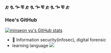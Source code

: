 ### ዽ ጿ ኈ ቼ ዽ ጿ ኈ ቼ ዽ ጿ ኈ ቼ ዽ
### Hee's GitHub

[![minseon yu's GitHub stats](https://github-readme-stats.vercel.app/api?username=ohnahee)](https://github.com/ohnahee/github-readme-stats)

+ 🌱 Information security(infosec), digital forensic
+ learning language <img src="https://img.shields.io/badge/Python-3776AB?style=for-the-badge&logo=Python&logoColor=white">

<!--
**ohnahee/ohnahee** is a ✨ _special_ ✨ repository because its `README.md` (this file) appears on your GitHub profile.

Here are some ideas to get you started:

- 🔭 I’m currently working on ...
- 🌱 I’m currently learning ...
- 👯 I’m looking to collaborate on ...
- 🤔 I’m looking for help with ...
- 💬 Ask me about ...
- 📫 How to reach me: ...
- 😄 Pronouns: ...
- ⚡ Fun fact: ...
-->
